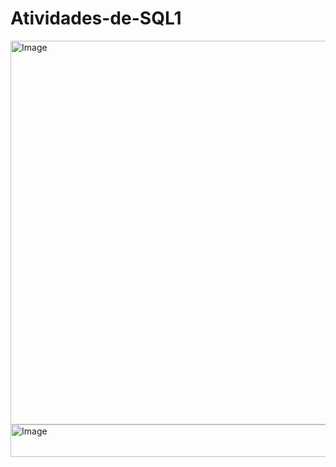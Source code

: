 # Atividades-de-SQL1
<img width="1116" height="614" alt="Image" src="https://github.com/user-attachments/assets/fcb22b34-3479-4812-ae1d-7fb001e2070f" />

<img width="1078" height="52" alt="Image" src="https://github.com/user-attachments/assets/e9176d3a-a974-4013-b551-1817ec45a910" />
